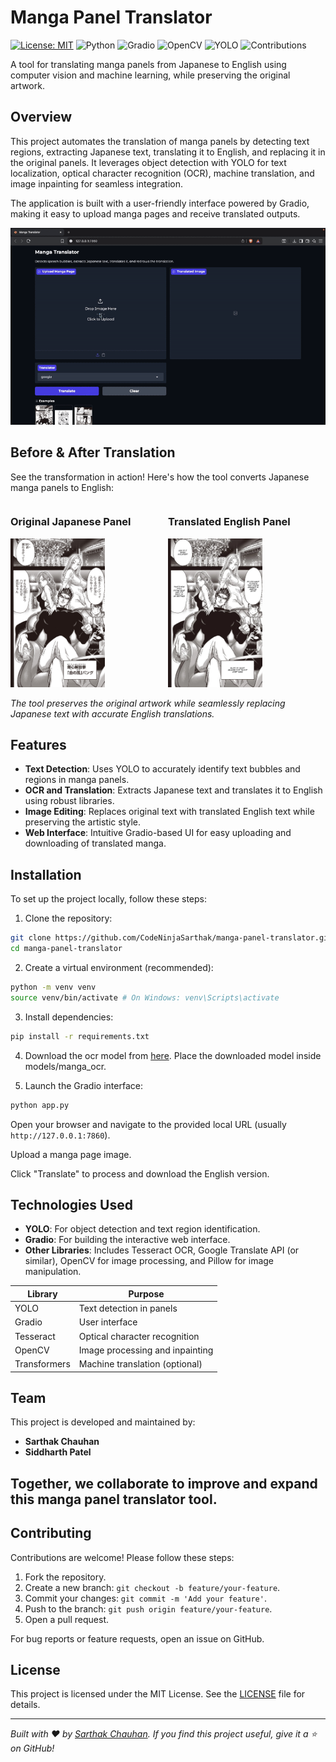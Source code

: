 # Manga Panel Translator

[![License: MIT](https://img.shields.io/badge/License-MIT-blue.svg)](LICENSE)
![Python](https://img.shields.io/badge/Python-3.9%2B-3776AB.svg)
![Gradio](https://img.shields.io/badge/Gradio-UI-green.svg)
![OpenCV](https://img.shields.io/badge/OpenCV-Inpainting-orange.svg)
![YOLO](https://img.shields.io/badge/YOLO-Text%20Detection-yellow.svg)
![Contributions](https://img.shields.io/badge/Contributions-welcome-brightgreen.svg)

A tool for translating manga panels from Japanese to English using computer vision and machine learning, while preserving the original artwork.


## Overview

This project automates the translation of manga panels by detecting text regions, extracting Japanese text, translating it to English, and replacing it in the original panels. It leverages object detection with YOLO for text localization, optical character recognition (OCR), machine translation, and image inpainting for seamless integration.

The application is built with a user-friendly interface powered by Gradio, making it easy to upload manga pages and receive translated outputs.

![Demo Screenshot](demo/Demo-video.gif) <!-- Placeholder: Replace with a screenshot of the Gradio interface -->

## Before & After Translation

See the transformation in action! Here's how the tool converts Japanese manga panels to English:

<div style="display: flex; justify-content: space-around; align-items: center;">
  <div>
    <h3>Original Japanese Panel</h3>
    <img src="demo/0.png" alt="Original Japanese Panel" style="width:60%; height:auto;">
  </div>
  <div>
    <h3>Translated English Panel</h3>
    <img src="demo/output.webp" alt="Translated English Panel" style="width:60%; height:auto;">
  </div>
</div>

_The tool preserves the original artwork while seamlessly replacing Japanese text with accurate English translations._

## Features

- **Text Detection**: Uses YOLO to accurately identify text bubbles and regions in manga panels.
- **OCR and Translation**: Extracts Japanese text and translates it to English using robust libraries.
- **Image Editing**: Replaces original text with translated English text while preserving the artistic style.
- **Web Interface**: Intuitive Gradio-based UI for easy uploading and downloading of translated manga.

## Installation

To set up the project locally, follow these steps:

1. Clone the repository:

```bash
git clone https://github.com/CodeNinjaSarthak/manga-panel-translator.git
cd manga-panel-translator
```

2. Create a virtual environment (recommended):

```bash
python -m venv venv
source venv/bin/activate # On Windows: venv\Scripts\activate
```

3. Install dependencies:

```bash
pip install -r requirements.txt
```

4. Download the ocr model from [here](https://www.kaggle.com/datasets/sarthak4156/manga-ocr-base-safetensors-version).
   Place the downloaded model inside models/manga_ocr.

6. Launch the Gradio interface:

```bash
python app.py
```

Open your browser and navigate to the provided local URL (usually `http://127.0.0.1:7860`).

Upload a manga page image.

Click "Translate" to process and download the English version.

## Technologies Used

- **YOLO**: For object detection and text region identification.
- **Gradio**: For building the interactive web interface.
- **Other Libraries**: Includes Tesseract OCR, Google Translate API (or similar), OpenCV for image processing, and Pillow for image manipulation.

| Library      | Purpose                         |
| ------------ | ------------------------------- |
| YOLO         | Text detection in panels        |
| Gradio       | User interface                  |
| Tesseract    | Optical character recognition   |
| OpenCV       | Image processing and inpainting |
| Transformers | Machine translation (optional)  |

## Team

This project is developed and maintained by:

- **Sarthak Chauhan**
- **Siddharth Patel**

## Together, we collaborate to improve and expand this manga panel translator tool.

## Contributing

Contributions are welcome! Please follow these steps:

1. Fork the repository.
2. Create a new branch: `git checkout -b feature/your-feature`.
3. Commit your changes: `git commit -m 'Add your feature'`.
4. Push to the branch: `git push origin feature/your-feature`.
5. Open a pull request.

For bug reports or feature requests, open an issue on GitHub.

## License

This project is licensed under the MIT License. See the [LICENSE](LICENSE) file for details.

---

_Built with ❤️ by [Sarthak Chauhan](https://github.com/CodeNinjaSarthak). If you find this project useful, give it a ⭐ on GitHub!_
